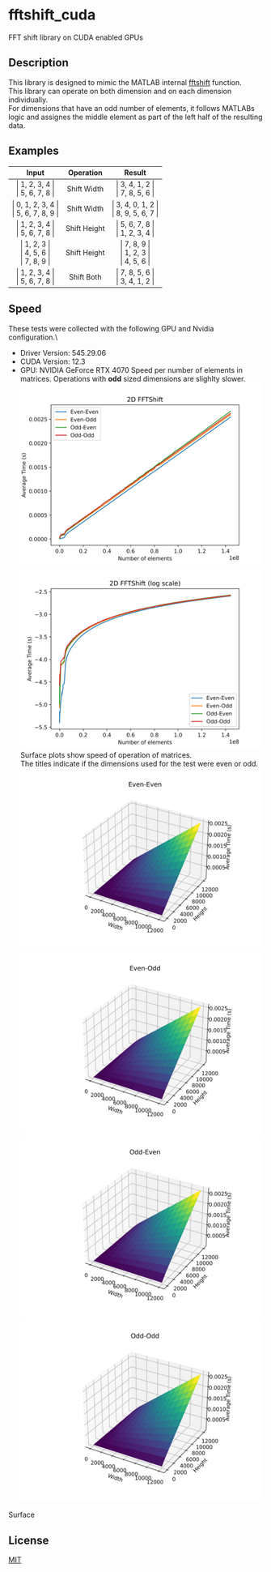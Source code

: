 # fftshift_cuda
FFT shift library on CUDA enabled GPUs

## Description
This library is designed to mimic the MATLAB internal [fftshift](https://www.mathworks.com/help/matlab/ref/fftshift.html) function.\
This library can operate on both dimension and on each dimension individually.\
For dimensions that have an odd number of elements, it follows MATLABs logic and assignes the middle element as part of the left half of the resulting data.

## Examples
| Input        | Operation   | Result      |
|:------------:|:-----------:|:-----------:|
| \| 1, 2, 3, 4 \|<br />\| 5, 6, 7, 8 \| | Shift Width | \| 3, 4, 1, 2 \|<br />\| 7, 8, 5, 6 \| |
| \| 0, 1, 2, 3, 4 \|<br />\| 5, 6, 7, 8, 9 \| | Shift Width | \| 3, 4, 0, 1, 2 \|<br />\| 8, 9, 5, 6, 7 \| |
| \| 1, 2, 3, 4 \|<br />\| 5, 6, 7, 8 \| | Shift Height | \| 5, 6, 7, 8 \|<br />\| 1, 2, 3, 4 \| |
| \| 1, 2, 3 \|<br />\| 4, 5, 6 \|<br />\| 7, 8, 9 \| | Shift Height | \| 7, 8, 9 \|<br />\| 1, 2, 3 \|<br />\| 4, 5, 6 \| |
| \| 1, 2, 3, 4 \|<br />\| 5, 6, 7, 8 \| | Shift Both | \| 7, 8, 5, 6 \|<br />\| 3, 4, 1, 2 \| |

## Speed
These tests were collected with the following GPU and Nvidia configuration.\
* Driver Version: 545.29.06
* CUDA Version: 12.3
* GPU: NVIDIA GeForce RTX 4070
Speed per number of elements in matrices. Operations with **odd** sized dimensions are slighlty slower.
![FFTShift2D Time](Images/fftshift2D_times.png)
![FFTShift2D LogTime](Images/fftshift2D_times_log.png)
Surface plots show speed of operation of matrices.\
The titles indicate if the dimensions used for the test were even or odd.
![FFTShift2D Even\|Even](Images/fftshift2D_Even_Even.png)
![FFTShift2D Even\|Odd](Images/fftshift2D_Even_Odd.png)
![FFTShift2D Odd\|Even](Images/fftshift2D_Odd_Even.png)
![FFTShift2D Odd\|Odd](Images/fftshift2D_Odd_Odd.png)


Surface
## License
[MIT](https://choosealicense.com/licenses/mit/)
